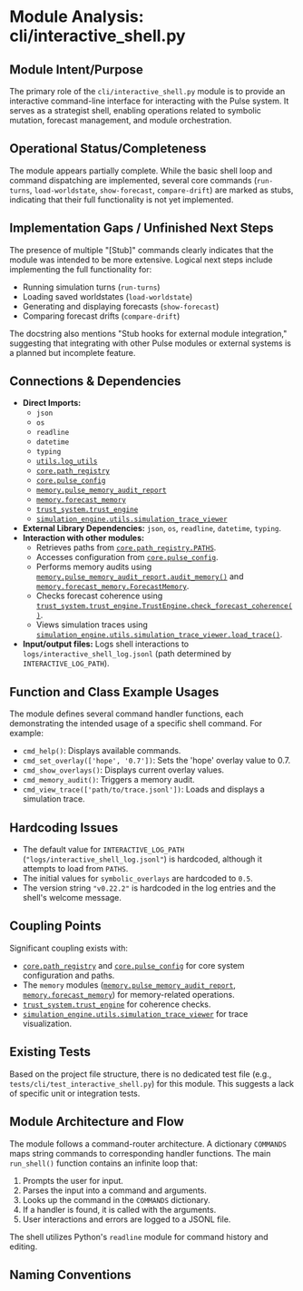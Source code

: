 # Module Analysis: cli/interactive_shell.py

## Module Intent/Purpose

The primary role of the `cli/interactive_shell.py` module is to provide an interactive command-line interface for interacting with the Pulse system. It serves as a strategist shell, enabling operations related to symbolic mutation, forecast management, and module orchestration.

## Operational Status/Completeness

The module appears partially complete. While the basic shell loop and command dispatching are implemented, several core commands (`run-turns`, `load-worldstate`, `show-forecast`, `compare-drift`) are marked as stubs, indicating that their full functionality is not yet implemented.

## Implementation Gaps / Unfinished Next Steps

The presence of multiple "[Stub]" commands clearly indicates that the module was intended to be more extensive. Logical next steps include implementing the full functionality for:

*   Running simulation turns (`run-turns`)
*   Loading saved worldstates (`load-worldstate`)
*   Generating and displaying forecasts (`show-forecast`)
*   Comparing forecast drifts (`compare-drift`)

The docstring also mentions "Stub hooks for external module integration," suggesting that integrating with other Pulse modules or external systems is a planned but incomplete feature.

## Connections & Dependencies

*   **Direct Imports:**
    *   `json`
    *   `os`
    *   `readline`
    *   `datetime`
    *   `typing`
    *   [`utils.log_utils`](utils/log_utils.py)
    *   [`core.path_registry`](core/path_registry.py)
    *   [`core.pulse_config`](core/pulse_config.py)
    *   [`memory.pulse_memory_audit_report`](memory/pulse_memory_audit_report.py)
    *   [`memory.forecast_memory`](memory/forecast_memory.py)
    *   [`trust_system.trust_engine`](trust_system/trust_engine.py)
    *   [`simulation_engine.utils.simulation_trace_viewer`](simulation_engine/utils/simulation_trace_viewer.py)
*   **External Library Dependencies:** `json`, `os`, `readline`, `datetime`, `typing`.
*   **Interaction with other modules:**
    *   Retrieves paths from [`core.path_registry.PATHS`](core/path_registry.py:41).
    *   Accesses configuration from [`core.pulse_config`](core/pulse_config.py).
    *   Performs memory audits using [`memory.pulse_memory_audit_report.audit_memory()`](memory/pulse_memory_audit_report.py:45) and [`memory.forecast_memory.ForecastMemory`](memory/forecast_memory.py:46).
    *   Checks forecast coherence using [`trust_system.trust_engine.TrustEngine.check_forecast_coherence()`](trust_system/trust_engine.py:164).
    *   Views simulation traces using [`simulation_engine.utils.simulation_trace_viewer.load_trace()`](simulation_engine/utils/simulation_trace_viewer.py:181).
*   **Input/output files:** Logs shell interactions to `logs/interactive_shell_log.jsonl` (path determined by `INTERACTIVE_LOG_PATH`).

## Function and Class Example Usages

The module defines several command handler functions, each demonstrating the intended usage of a specific shell command. For example:

*   `cmd_help()`: Displays available commands.
*   `cmd_set_overlay(['hope', '0.7'])`: Sets the 'hope' overlay value to 0.7.
*   `cmd_show_overlays()`: Displays current overlay values.
*   `cmd_memory_audit()`: Triggers a memory audit.
*   `cmd_view_trace(['path/to/trace.jsonl'])`: Loads and displays a simulation trace.

## Hardcoding Issues

*   The default value for `INTERACTIVE_LOG_PATH` (`"logs/interactive_shell_log.jsonl"`) is hardcoded, although it attempts to load from `PATHS`.
*   The initial values for `symbolic_overlays` are hardcoded to `0.5`.
*   The version string `"v0.22.2"` is hardcoded in the log entries and the shell's welcome message.

## Coupling Points

Significant coupling exists with:

*   [`core.path_registry`](core/path_registry.py) and [`core.pulse_config`](core/pulse_config.py) for core system configuration and paths.
*   The `memory` modules ([`memory.pulse_memory_audit_report`](memory/pulse_memory_audit_report.py), [`memory.forecast_memory`](memory/forecast_memory.py)) for memory-related operations.
*   [`trust_system.trust_engine`](trust_system/trust_engine.py) for coherence checks.
*   [`simulation_engine.utils.simulation_trace_viewer`](simulation_engine/utils/simulation_trace_viewer.py) for trace visualization.

## Existing Tests

Based on the project file structure, there is no dedicated test file (e.g., `tests/cli/test_interactive_shell.py`) for this module. This suggests a lack of specific unit or integration tests.

## Module Architecture and Flow

The module follows a command-router architecture. A dictionary `COMMANDS` maps string commands to corresponding handler functions. The main `run_shell()` function contains an infinite loop that:

1.  Prompts the user for input.
2.  Parses the input into a command and arguments.
3.  Looks up the command in the `COMMANDS` dictionary.
4.  If a handler is found, it is called with the arguments.
5.  User interactions and errors are logged to a JSONL file.

The shell utilizes Python's `readline` module for command history and editing.

## Naming Conventions

